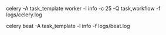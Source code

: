 celery -A task_template worker -l info -c 25 -Q task,workflow -f logs/celery.log

celery beat -A task_template -l info -f logs/beat.log